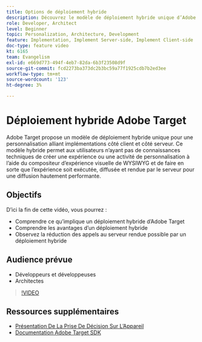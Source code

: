 ```yaml
---
title: Options de déploiement hybride
description: Découvrez le modèle de déploiement hybride unique d’Adobe Target pour une personnalisation alliant implémentations côté client et côté serveur.
role: Developer, Architect
level: Beginner
topic: Personalization, Architecture, Development
feature: Implementation, Implement Server-side, Implement Client-side
doc-type: feature video
kt: 6165
team: Evangelism
exl-id: e669d773-494f-4eb7-82da-6b3f23508d9f
source-git-commit: fcd2273ba373dc2b3bc59a77f1925cdb7b2ed3ee
workflow-type: tm+mt
source-wordcount: '123'
ht-degree: 3%

---
```


# Déploiement hybride Adobe Target

Adobe Target propose un modèle de déploiement hybride unique pour une personnalisation alliant implémentations côté client et côté serveur. Ce modèle hybride permet aux utilisateurs n’ayant pas de connaissances techniques de créer une expérience ou une activité de personnalisation à l’aide du compositeur d’expérience visuelle de WYSIWYG et de faire en sorte que l’expérience soit exécutée, diffusée et rendue par le serveur pour une diffusion hautement performante.

## Objectifs

D’ici la fin de cette vidéo, vous pourrez :

* Comprendre ce qu’implique un déploiement hybride d’Adobe Target
* Comprendre les avantages d’un déploiement hybride
* Observez la réduction des appels au serveur rendue possible par un déploiement hybride

## Audience prévue

* Développeurs et développeuses
* Architectes

>[!VIDEO](https://video.tv.adobe.com/v/329468/?quality=12&captions=fre_fr)

## Ressources supplémentaires

* [Présentation De La Prise De Décision Sur L’Appareil](https://experienceleague.adobe.com/fr/docs/target-learn/tutorials/implementation/on-device-decisioning-overview#implementation)
* [Documentation Adobe Target SDK](https://experienceleague.adobe.com/fr/docs/target-dev/developer/server-side/on-device-decisioning/overview)

